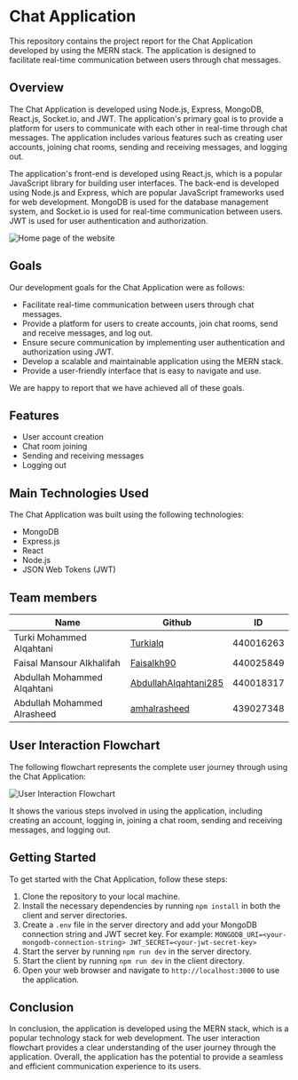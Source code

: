 # Chat Application

This repository contains the project report for the Chat Application developed by using the MERN stack. The application is designed to facilitate real-time communication between users through chat messages.

## Overview

The Chat Application is developed using Node.js, Express, MongoDB, React.js, Socket.io, and JWT. The application's primary goal is to provide a platform for users to communicate with each other in real-time through chat messages. The application includes various features such as creating user accounts, joining chat rooms, sending and receiving messages, and logging out.

The application's front-end is developed using React.js, which is a popular JavaScript library for building user interfaces. The back-end is developed using Node.js and Express, which are popular JavaScript frameworks used for web development. MongoDB is used for the database management system, and Socket.io is used for real-time communication between users. JWT is used for user authentication and authorization.


![Home page of the website](./home.png)


## Goals
Our development goals for the Chat Application were as follows:

- Facilitate real-time communication between users through chat messages.
- Provide a platform for users to create accounts, join chat rooms, send and receive messages, and log out.
- Ensure secure communication by implementing user authentication and authorization using JWT.
- Develop a scalable and maintainable application using the MERN stack.
- Provide a user-friendly interface that is easy to navigate and use.

We are happy to report that we have achieved all of these goals.

## Features

- User account creation
- Chat room joining
- Sending and receiving messages
- Logging out

## Main Technologies Used

The Chat Application was built using the following technologies:

- MongoDB
- Express.js
- React
- Node.js
- JSON Web Tokens (JWT)


## Team members 


| Name                        |                  Github                                              | ID        |
| --------------------------- | -------------------------------------------------------------------- |:---------:|
| Turki Mohammed Alqahtani    | [Turkialq](https://github.com/Turkialq)                              | 440016263 |
| Faisal Mansour Alkhalifah   | [Faisalkh90](https://github.com/Faisalkh90)                          | 440025849 |
| Abdullah Mohammed Alqahtani | [AbdullahAlqahtani285](https://github.com/AbdullahAlqahtani285)      | 440018317 |
| Abdullah Mohammed Alrasheed | [amhalrasheed](https://github.com/amhalrasheed)                      | 439027348 |


## User Interaction Flowchart

The following flowchart represents the complete user journey through using the Chat Application:

![User Interaction Flowchart](./user-flowchart.png)

It shows the various steps involved in using the application, including creating an account, logging in, joining a chat room, sending and receiving messages, and logging out.


## Getting Started

To get started with the Chat Application, follow these steps:

1. Clone the repository to your local machine.
2. Install the necessary dependencies by running `npm install` in both the client and server directories.
3. Create a `.env` file in the server directory and add your MongoDB connection string and JWT secret key. For example:
 `MONGODB_URI=<your-mongodb-connection-string>
JWT_SECRET=<your-jwt-secret-key>`
4. Start the server by running `npm run dev` in the server directory.
5. Start the client by running `npm run dev` in the client directory.
6. Open your web browser and navigate to `http://localhost:3000` to use the application.

## Conclusion

In conclusion, the application is developed using the MERN stack, which is a popular technology stack for web development. The user interaction flowchart provides a clear understanding of the user journey through the application. Overall, the application has the potential to provide a seamless and efficient communication experience to its users.
